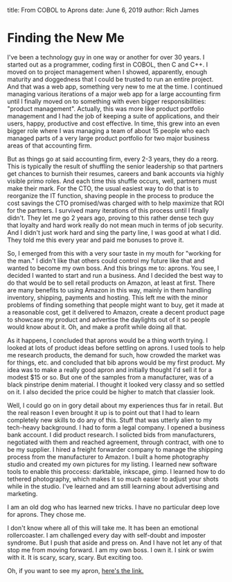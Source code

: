 title: From COBOL to Aprons
date: June 6, 2019
author: Rich James

# Finding the New Me

I've been a technology guy in one way or another for over 30 years.  I started out as a programmer, coding first in COBOL, then C and C++.  I moved on to project management when I showed, apparently, enough maturity and doggedness that I could be trusted to run an entire project.  And that was a web app, something very new to me at the time.  I continued managing various iterations of a major web app for a large accounting firm until I finally moved on to something with even bigger responsibilities: "product management".  Actually, this was more like product portfolio management and I had the job of keeping a suite of applications, and their users, happy, productive and cost effective.  In time, this grew into an even bigger role where I was managing a team of about 15 people who each managed parts of a very large product portfolio for two major business areas of that accounting firm.

But as things go at said accounting firm, every 2-3 years, they do a reorg.  This is typically the result of shuffling the senior leadership so that partners get chances to burnish their resumes, careers and bank accounts via highly visible primo roles.  And each time this shuffle occurs, well, partners must make their mark.  For the CTO, the usual easiest way to do that is to reorganize the IT function, shaving people in the process to produce the cost savings the CTO promised/was charged with to help maximize that ROI for the partners.  I survived many iterations of this process until I finally didn't.  They let me go 2 years ago, proving to this rather dense tech guy that loyalty and hard work really do not mean much in terms of job security.  And I didn't just work hard and sing the party line, I was good at what I did.  They told me this every year and paid me bonuses to prove it.

So, I emerged from this with a very sour taste in my mouth for "working for the man." I didn't like that others could control my future like that and wanted to become my own boss.  And this brings me to: aprons.  You see, I decided I wanted to start and run a business.  And I decided the best way to do that would be to sell retail products on Amazon, at least at first.  There are many benefits to using Amazon in this way, mainly in them handling inventory, shipping, payments and hosting.  This left me with the minor problems of finding something that people might want to buy, get it made at a reasonable cost, get it delivered to Amazon, create a decent product page to showcase my product and advertise the daylights out of it so people would know about it.  Oh, and make a profit while doing all that.

As it happens, I concluded that aprons would be a thing worth trying.  I looked at lots of product ideas before settling on aprons.  I used tools to help me research products, the demand for such, how crowded the market was for things, etc. and concluded that bib aprons would be my first product.  My idea was to make a really good apron and initially thought I'd sell it for a modest $15 or so.  But one of the samples from a manufacturer, was of a black pinstripe denim material.  I thought it looked very classy and so settled on it.  I also decided the price could be higher to match that classier look.

Well, I could go on in gory detail about my experiences thus far in retail.  But the real reason I even brought it up is to point out that I had to learn completely new skills to do any of this.  Stuff that was utterly alien to my tech-heavy background.  I had to form a legal company.  I opened a business bank account.  I did product research.  I solicted bids from manufacturers, negotiated with them and reached agreement, through contract, with one to be my supplier.  I hired a freight forwarder company to manage the shipping process from the manufacturer to Amazon.  I built a home photography studio and created my own pictures for my listing.  I learned new software tools to enable this proccess: darktable, inkscape, gimp. I learned how to do tethered photography, which makes it so much easier to adjust your shots while in the studio.  I've learned and am still learning about advertising and marketing.

I am an old dog who has learned new tricks.  I have no particular deep love for aprons.  They chose me.

I don't know where all of this will take me.  It has been an emotional rollercoaster.  I am challenged every day with self-doubt and imposter syndrome.  But I push that aside and press on.  And I have not let any of that stop me from moving forward.  I am my own boss.  I own it.  I sink or swim with it.  It is scary, scary, scary.  But exciting too.

Oh, if you want to see my apron, [here's the link.](https://www.amazon.com/gp/product/B07MFFYXWS)
